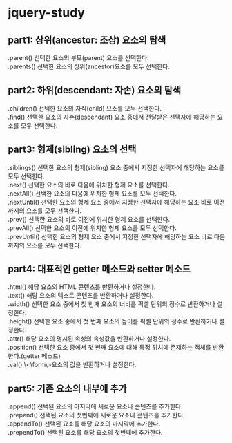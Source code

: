 # jquery-study
 
<h2>part1: 상위(ancestor: 조상) 요소의 탐색</h2>
  .parent() 선택한 요소의 부모(parent) 요소를 선택한다.<br>
  .parents() 선택한 요소의 상위(ancestor)요소를 모두 선택한다.<br>

<h2>part2: 하위(descendant: 자손) 요소의 탐색</h2>
  .children() 선택한 요소의 자식(child) 요소를 모두 선택한다.<br>
  .find() 선택한 요소의 자손(descendant) 요소 중에서 전달받은 선택자에 해당하는 요소를 모두 선택한다.<br>

<h2>part3: 형제(sibling) 요소의 선택</h2>
  .siblings() 선택한 요소의 형제(sibling) 요소 중에서 지정한 선택자에 해당하는 요소를 모두 선택한다.<br>
  .next() 선택한 요소의 바로 다음에 위치한 형제 요소를 선택한다.<br>
  .nextAll() 선택한 요소의 다음에 위치한 형제 요소를 모두 선택한다.<br>
  .nextUntil() 선택한 요소의 형제 요소 중에서 지정한 선택자에 해당하는 요소 바로 이전까지의 요소를 모두 선택한다.<br>
  .prev() 선택한 요소의 바로 이전에 위치한 형제 요소를 선택한다.<br>
  .prevAll() 선택한 요소의 이전에 위치한 형제 요소를 모두 선택한다.<br>
  .prevUntil() 선택한 요소의 형제 요소 중에서 지정한 선택자에 해당하는 요소 바로 다음까지의 요소를 모두 선택한다.<br>

<h2>part4: 대표적인 getter 메소드와 setter 메소드</h2>
  .html() 해당 요소의 HTML 콘텐츠를 반환하거나 설정한다.<br>
  .text() 해당 요소의 텍스트 콘텐츠를 반환하거나 설정한다.<br>
  .width() 선택한 요소 중에서 첫 번째 요소의 너비를 픽셀 단위의 정수로 반환하거나 설정한다.<br>
  .height() 선택한 요소 중에서 첫 번째 요소의 높이를 픽셀 단위의 정수로 반환하거나 설정한다.<br>
  .attr() 해당 요소의 명시된 속성의 속성값을 반환하거나 설정한다.<br>
  .position() 선택한 요소 중에서 첫 번째 요소에 대해 특정 위치에 존재하는 객체를 반환한다.(getter 메소드)<br>
  .val() \<\form\>요소의 값을 반환하거나 설정한다.<br>

<h2>part5: 기존 요소의 내부에 추가</h2>
  .append() 선택된 요소의 마지막에 새로운 요소나 콘텐츠를 추가한다.<br>
  .prepend() 선택된 요소의 첫번째에 새로운 요소나 콘텐츠를 추가한다.<br>
  .appendTo() 선택된 요소를 해당 요소의 마지막에 추가한다.<br>
  .prependTo() 선택된 요소를 해당 요소의 첫번째에 추가한다.<br>